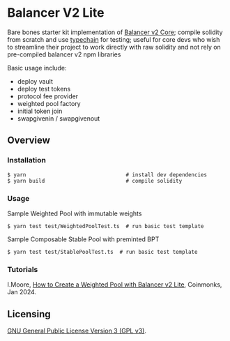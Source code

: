 # Balancer V2 Lite

Bare bones starter kit implementation of [Balancer v2 Core](https://github.com/balancer/balancer-v2-monorepo); compile solidity from scratch and use 
[typechain](https://www.npmjs.com/package/typechain) for testing; useful for core devs who wish to streamline their project to work directly with raw solidity and not 
rely on pre-compiled balancer v2 npm libraries

Basic usage include:
* deploy vault
* deploy test tokens
* protocol fee provider
* weighted pool factory
* initial token join
* swapgivenin / swapgivenout

## Overview

### Installation

```console
$ yarn                                # install dev dependencies
$ yarn build                          # compile solidity
```

### Usage

Sample Weighted Pool with immutable weights

```
$ yarn test test/WeightedPoolTest.ts  # run basic test template
```

Sample Composable Stable Pool with preminted BPT

```
$ yarn test test/StablePoolTest.ts  # run basic test template
```

### Tutorials
I.Moore, [How to Create a Weighted Pool with Balancer v2 Lite](https://medium.com/coinmonks/onboarding-with-balancer-v2-lite-5e3b9c2c8824), Coinmonks, Jan 2024.

## Licensing

[GNU General Public License Version 3 (GPL v3)](../../LICENSE).
